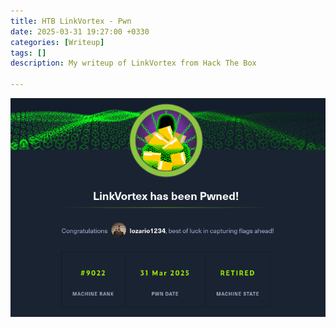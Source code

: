 ```yaml
---
title: HTB LinkVortex - Pwn
date: 2025-03-31 19:27:00 +0330
categories: [Writeup]
tags: []
description: My writeup of LinkVortex from Hack The Box

---
```


![](assets/img/LinkVortex.png)